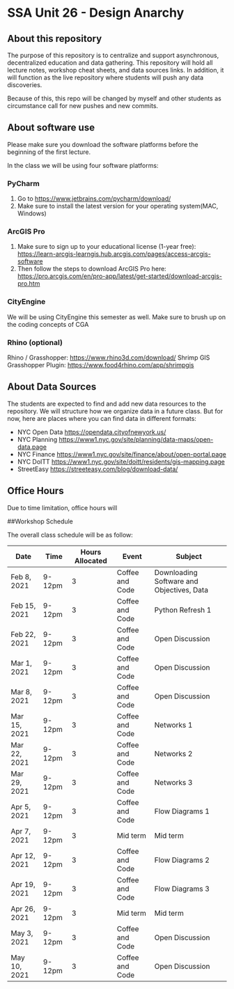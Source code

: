 # SSA Unit 26 - Design Anarchy 

## About this repository
The purpose of this repository is to centralize and support asynchronous, decentralized education and data gathering. This repository will hold all lecture notes, workshop cheat sheets, and data sources links. In addition, it will function as the live repository where students will push any data discoveries.

Because of this, this repo will be changed by myself and other students as circumstance call for new pushes and new commits.

## About software use


Please make sure you download the software platforms before the beginning of the first lecture.

In the class we will be using four software platforms:

### PyCharm
1. Go to https://www.jetbrains.com/pycharm/download/
2. Make sure to install the latest version for your operating system(MAC, Windows)

### ArcGIS Pro
1. Make sure to sign up to your educational license (1-year free): https://learn-arcgis-learngis.hub.arcgis.com/pages/access-arcgis-software
2. Then follow the steps to download ArcGIS Pro here: https://pro.arcgis.com/en/pro-app/latest/get-started/download-arcgis-pro.htm

### CityEngine
We will be using CityEngine this semester as well. Make sure to brush up on the coding concepts of CGA

### Rhino (optional)
Rhino / Grasshopper: https://www.rhino3d.com/download/
Shrimp GIS Grasshopper Plugin: https://www.food4rhino.com/app/shrimpgis


## About Data Sources

The students are expected to find and add new data resources to the repository. We will structure how we organize data in a future class. But for now, here are places where you can find data in different formats:

- NYC Open Data	https://opendata.cityofnewyork.us/
- NYC Planning	https://www1.nyc.gov/site/planning/data-maps/open-data.page
- NYC Finance	https://www1.nyc.gov/site/finance/about/open-portal.page
- NYC DoITT	https://www1.nyc.gov/site/doitt/residents/gis-mapping.page
- StreetEasy	https://streeteasy.com/blog/download-data/

## Office Hours
Due to time limitation, office hours will 

##Workshop Schedule

The overall class schedule will be as follow:

| Date | Time | Hours Allocated | Event | Subject |
| --- | --- | --- | --- |--- | 
| Feb 8, 2021 | 9-12pm | 3 | Coffee and Code | Downloading Software and Objectives, Data
| Feb 15, 2021 | 9-12pm | 3 | Coffee and Code | Python Refresh 1
| Feb 22, 2021 | 9-12pm | 3 | Coffee and Code | Open Discussion
| Mar 1, 2021 | 9-12pm | 3 | Coffee and Code | Open Discussion
| Mar 8, 2021 | 9-12pm | 3 | Coffee and Code | Open Discussion
| Mar 15, 2021 | 9-12pm | 3 | Coffee and Code | Networks 1
| Mar 22, 2021 | 9-12pm | 3 | Coffee and Code | Networks 2
| Mar 29, 2021 | 9-12pm | 3 | Coffee and Code | Networks 3
| Apr 5, 2021 | 9-12pm | 3 | Coffee and Code | Flow Diagrams 1
| Apr 7, 2021 | 9-12pm | 3 | Mid term |  Mid term
| Apr 12, 2021 | 9-12pm | 3 | Coffee and Code | Flow Diagrams 2
| Apr 19, 2021 | 9-12pm | 3 | Coffee and Code | Flow Diagrams 3
| Apr 26, 2021 | 9-12pm | 3 | Mid term | Mid term
| May 3, 2021 | 9-12pm | 3 | Coffee and Code | Open Discussion
| May 10, 2021 | 9-12pm | 3 | Coffee and Code | Open Discussion



